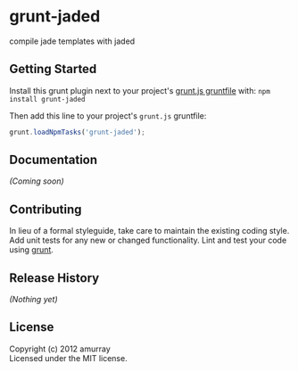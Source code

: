 # grunt-jaded

compile jade templates with jaded

## Getting Started
Install this grunt plugin next to your project's [grunt.js gruntfile][getting_started] with: `npm install grunt-jaded`

Then add this line to your project's `grunt.js` gruntfile:

```javascript
grunt.loadNpmTasks('grunt-jaded');
```

[grunt]: https://github.com/cowboy/grunt
[getting_started]: https://github.com/cowboy/grunt/blob/master/docs/getting_started.md

## Documentation
_(Coming soon)_

## Contributing
In lieu of a formal styleguide, take care to maintain the existing coding style. Add unit tests for any new or changed functionality. Lint and test your code using [grunt][grunt].

## Release History
_(Nothing yet)_

## License
Copyright (c) 2012 amurray  
Licensed under the MIT license.
